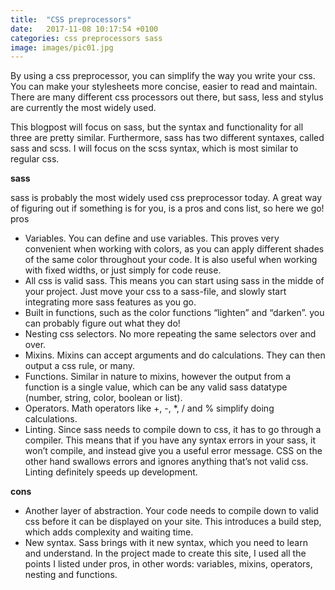 ```yaml
---
title:  "CSS preprocessors"
date:   2017-11-08 10:17:54 +0100
categories: css preprocessors sass
image: images/pic01.jpg
---
```

By using a css preprocessor, you can simplify the way you write your css. You can make your stylesheets more concise, easier to read and maintain. There are many different css processors out there, but sass, less and stylus are currently the most widely used. 

This blogpost will focus on sass, but the syntax and functionality for all three are pretty similar. Furthermore, sass has two different syntaxes, called sass and scss. I will focus on the scss syntax, which is most similar to regular css.

**sass**

sass is probably the most widely used css preprocessor today. A great way of figuring out if something is for you, is a pros and cons list, so here we go!
pros
* Variables. You can define and use variables. This proves very convenient when working with colors, as you can apply different shades of the same color throughout your code. It is also useful when working with fixed widths, or just simply for code reuse.
* All css is valid sass. This means you can start using sass in the midde of your project. Just move your css to a sass-file, and slowly start integrating more sass features as you go.
* Built in functions, such as the color functions “lighten” and “darken”. you can probably figure out what they do!
* Nesting css selectors. No more repeating the same selectors over and over.
* Mixins. Mixins can accept arguments and do calculations. They can then output a css rule, or many.
* Functions. Similar in nature to mixins, however the output from a function is a single value, which can be any valid sass datatype (number, string, color, boolean or list).
* Operators. Math operators like +, -, *, / and % simplify doing calculations.
* Linting. Since sass needs to compile down to css, it has to go through a compiler. This means that if you have any syntax errors in your sass, it won’t compile, and instead give you a useful error message. CSS on the other hand swallows errors and ignores anything that’s not valid css. Linting definitely speeds up development.

**cons**

* Another layer of abstraction. Your code needs to compile down to valid css before it can be displayed on your site. This introduces a build step, which adds complexity and waiting time.
* New syntax. Sass brings with it new syntax, which you need to learn and understand.
In the project made to create this site, I used all the points I listed under pros, in other words: variables, mixins, operators, nesting and functions.

